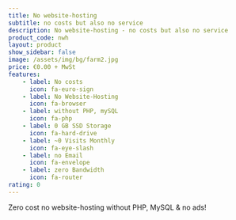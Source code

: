 ```yaml
---
title: No website-hosting
subtitle: no costs but also no service
description: No website-hosting - no costs but also no service
product_code: nwh
layout: product
show_sidebar: false
image: /assets/img/bg/farm2.jpg
price: €0.00 + MwSt
features:
    - label: No costs
      icon: fa-euro-sign
    - label: No Website-Hosting
      icon: fa-browser
    - label: without PHP, mySQL
      icon: fa-php
    - label: 0 GB SSD Storage
      icon: fa-hard-drive
    - label: ~0 Visits Monthly 
      icon: fa-eye-slash
    - label: no Email 
      icon: fa-envelope
    - label: zero Bandwidth 
      icon: fa-router
rating: 0
---
```

Zero cost no website-hosting without PHP, MySQL & no ads!
